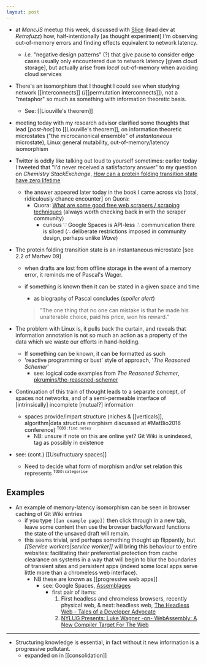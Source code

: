 ```yaml
---
layout: post
---
```

- at _MancJS_ meetup this week, discussed with [Slice](https://twitter.com/slice_beans) (lead dev at _Retrofuzz_) how, half-intentionally [as thought experiment] I'm observing out-of-memory errors and finding effects equivalent to network latency.
  - _i.e._ "negative design patterns" (?) that give pause to consider edge cases usually only encountered due to network latency [given cloud storage], but actually arise from _local_ out-of-memory when avoiding cloud services
- There's an isomorphism that I thought I could see when studying network [[interconnects]] (/[[permutation interconnects]]), not a "metaphor" so much as something with information theoretic basis.
  - See: [[Liouville's theorem]]

- meeting today with my research advisor clarified some thoughts that lead [_post-hoc_] to [[Liouville's theorem]], on information theoretic microstates ("the microcanonical ensemble" of _instantaneous_ microstate), Linux general mutability, out-of-memory/latency isomorphism

- Twitter is oddly like talking out loud to yourself sometimes: earlier today I tweeted that "I'd never received a satisfactory answer" to my question on _Chemistry StackExchange_, [How can a protein folding transition state have zero lifetime](http://chemistry.stackexchange.com/questions/16792/how-can-a-protein-folding-transition-state-have-zero-lifetime)
  - the answer appeared later today in the book I came across via [total, ridiculously chance encounter] on Quora:
    - Quora: [What are some good free web scrapers / scraping techniques](https://www.quora.com/What-are-some-good-free-web-scrapers-scraping-techniques) (always worth checking back in with the scraper community)
      - curious ∵ Google Spaces is API-less ∴ communication there is siloed (∴ deliberate restrictions imposed in community design, perhaps unlike _Wave_)

- The protein folding transition state is an instantaneous microstate [see 2.2 of Marhev 09]
  - when drafts are lost from offline storage in the event of a memory error, it reminds me of Pascal's Wager.
  - if something is known then it can be stated in a given space and time
    - as biography of Pascal concludes (_spoiler alert_)  

    > "The one thing that no one can mistake is that he made his unalterable choice, paid his price, won his reward."

- The problem with Linux is, it pulls back the curtain, and reveals that information annotation is not so much an action as a property of the data which we waste our efforts in hand-holding.
  - If something can be known, it can be formatted as such
  - 'reactive programming or bust' style of approach, '_The Reasoned Schemer_'
    - see: logical code examples from _The Reasoned Schemer_, [pkrumins/the-reasoned-schemer](https://github.com/pkrumins/the-reasoned-schemer)

- Continuation of this train of thought leads to a separate concept, of spaces not networks, and of a semi-permeable interface of [intrinsically] incomplete [mutual?] information
  - spaces provide/impart structure (niches & [[verticals]], algorithm|data structure morphism discussed at #MatBio2016 conference) <sup>`TODO:find notes`</sup>
    - NB: unsure if note on this are online yet? Git Wiki is unindexed, tag as possibly in existence

- see: (cont.) [[Usufructuary spaces]]
  - Need to decide what form of morphism and/or set relation this represents <sup>`TODO:categorise`</sup>

## Examples

- An example of memory-latency isomorphism can be seen in browser caching of Git Wiki entries
  - if you type `[[an example page]]` then click through in a new tab, leave some content then use the browser back/forward functions the state of the unsaved draft will remain.
  - this seems trivial, and perhaps something thought up flippantly, but _[[Service workers|service worker]]_ will bring this behaviour to entire websites: facilitating their preferential protection from cache clearance on systems in a way that will begin to blur the boundaries of transient sites and persistent apps (indeed some local apps serve little more than a chromeless web interface).
    - NB these are known as [[progressive web apps]]
      - see: Google Spaces, [Assemblages](https://spaces.google.com/space/7481281592871412467)
        - first pair of items:
          1. First headless and chromeless browsers, recently physical web, & next: headless web, [The Headless Web - Tales of a Developer Advocate](https://paul.kinlan.me/the-headless-web/)
          2. [NYLUG Presents: Luke Wagner -on- WebAssembly: A New Compiler Target For The Web](https://www.youtube.com/watch?v=RByPdCN1RQ4)

- - -

- Structuring knowledge is essential, in fact without it new information is a progressive pollutant.
  - expanded on in [[consolidation]]
